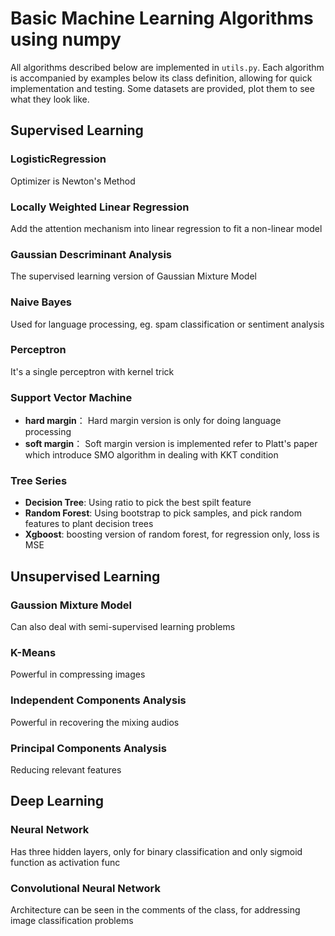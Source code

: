 # Basic Machine Learning Algorithms using numpy
All algorithms described below are implemented in `utils.py`. Each algorithm is accompanied by examples below its class definition, allowing for quick implementation and testing. Some datasets are provided, plot them to see what they look like.
## Supervised Learning
### LogisticRegression
Optimizer is Newton's Method
### Locally Weighted Linear Regression
Add the attention mechanism into linear regression to fit a non-linear model
### Gaussian Descriminant Analysis
The supervised learning version of Gaussian Mixture Model
### Naive Bayes
Used for language processing, eg. spam classification or sentiment analysis
### Perceptron
It's a single perceptron with kernel trick
### Support Vector Machine
- **hard margin**： Hard margin version is only for doing language processing
- **soft margin**： Soft margin version is implemented refer to Platt's paper which introduce SMO algorithm in dealing with KKT condition
### Tree Series
- **Decision Tree**: Using ratio to pick the best spilt feature
- **Random Forest**: Using bootstrap to pick samples, and pick random features to plant decision trees
- **Xgboost**: boosting version of random forest, for regression only, loss is MSE

## Unsupervised Learning
### Gaussion Mixture Model
Can also deal with semi-supervised learning problems
### K-Means
Powerful in compressing images
### Independent Components Analysis
Powerful in recovering the mixing audios
### Principal Components Analysis
Reducing relevant features
## Deep Learning
### Neural Network
Has three hidden layers, only for binary classification and only sigmoid function as activation func
### Convolutional Neural Network
Architecture can be seen in the comments of the class, for addressing image classification problems


